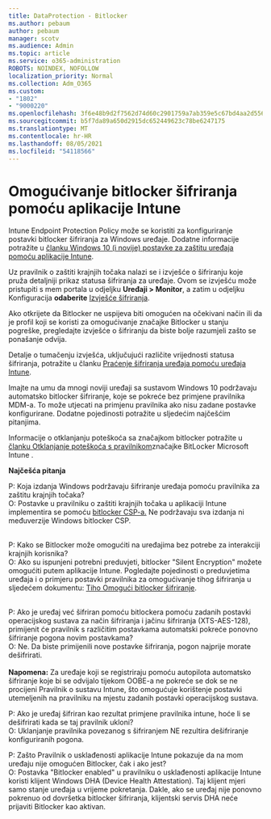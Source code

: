 ```yaml
---
title: DataProtection - Bitlocker
ms.author: pebaum
author: pebaum
manager: scotv
ms.audience: Admin
ms.topic: article
ms.service: o365-administration
ROBOTS: NOINDEX, NOFOLLOW
localization_priority: Normal
ms.collection: Adm_O365
ms.custom:
- "1802"
- "9000220"
ms.openlocfilehash: 3f6e48b9d2f7562d74d60c2901759a7ab359e5c67bd4aa2d556d941a41ab680c
ms.sourcegitcommit: b5f7da89a650d2915dc652449623c78be6247175
ms.translationtype: MT
ms.contentlocale: hr-HR
ms.lasthandoff: 08/05/2021
ms.locfileid: "54118566"
---
```

# <a name="enabling-bitlocker-encryption-with-intune"></a>Omogućivanje bitlocker šifriranja pomoću aplikacije Intune

Intune Endpoint Protection Policy može se koristiti za konfiguriranje postavki bitlocker šifriranja za Windows uređaje. Dodatne informacije potražite u [članku Windows 10 (i novije) postavke za zaštitu uređaja pomoću aplikacije Intune](https://docs.microsoft.com/intune/endpoint-protection-windows-10#windows-encryption).

Uz pravilnik o zaštiti krajnjih točaka nalazi se i izvješće o šifriranju koje pruža detaljniji prikaz statusa šifriranja za uređaje. Ovom se izvješću može pristupiti s mem portala u odjeljku **Uređaji > Monitor**, a zatim u odjeljku Konfiguracija **odaberite** [Izvješće šifriranja](https://endpoint.microsoft.com/#blade/Microsoft_Intune_DeviceSettings/DevicesMonitorMenu/encryptionReport).

Ako otkrijete da Bitlocker ne uspijeva biti omogućen na očekivani način ili da je profil koji se koristi za omogućivanje značajke Bitlocker u stanju pogreške, pregledajte izvješće o šifriranju da biste bolje razumjeli zašto se ponašanje odvija.

Detalje o tumačenju izvješća, uključujući različite vrijednosti statusa šifriranja, potražite u članku [Praćenje šifriranja uređaja pomoću uređaja Intune](https://docs.microsoft.com/mem/intune/protect/encryption-monitor).

Imajte na umu da mnogi noviji uređaji sa sustavom Windows 10 podržavaju automatsko bitlocker šifriranje, koje se pokreće bez primjene pravilnika MDM-a. To može utjecati na primjenu pravilnika ako nisu zadane postavke konfigurirane. Dodatne pojedinosti potražite u sljedećim najčešćim pitanjima.

Informacije o otklanjanju poteškoća sa značajkom bitlocker potražite u [članku Otklanjanje poteškoća s pravilnikom](https://docs.microsoft.com/intune/protect/troubleshoot-bitlocker-policies)značajke BitLocker Microsoft Intune .
 
 
**Najčešća pitanja**

P: Koja izdanja Windows podržavaju šifriranje uređaja pomoću pravilnika za zaštitu krajnjih točaka?<br>
O: Postavke u pravilniku o zaštiti krajnjih točaka u aplikaciji Intune implementira se pomoću [bitlocker CSP-a.](https://docs.microsoft.com/windows/client-management/mdm/bitlocker-csp) Ne podržavaju sva izdanja ni međuverzije Windows bitlocker CSP. <br><br>

P: Kako se Bitlocker može omogućiti na uređajima bez potrebe za interakciji krajnjih korisnika?<br>
O: Ako su ispunjeni potrebni preduvjeti, bitlocker "Silent Encryption" možete omogućiti putem aplikacije Intune. Pogledajte pojedinosti o preduvjetima uređaja i o primjeru postavki pravilnika za omogućivanje tihog šifriranja u sljedećem dokumentu: [Tiho Omogući bitlocker šifriranje](https://docs.microsoft.com/mem/intune/protect/encrypt-devices#silently-enable-bitlocker-on-devices). <br><br>

P: Ako je uređaj već šifriran pomoću bitlockera pomoću zadanih postavki operacijskog sustava za način šifriranja i jačinu šifriranja (XTS-AES-128), primijenit će pravilnik s različitim postavkama automatski pokreće ponovno šifriranje pogona novim postavkama?<br>
O: Ne. Da biste primijenili nove postavke šifriranja, pogon najprije morate dešifrirati.<br><br>
**Napomena:** Za uređaje koji se registriraju pomoću autopilota automatsko šifriranje koje bi se odvijalo tijekom OOBE-a ne pokreće se dok se ne procijeni Pravilnik o sustavu Intune, što omogućuje korištenje postavki utemeljenih na pravilniku na mjestu zadanih postavki operacijskog sustava.
 
P: Ako je uređaj šifriran kao rezultat primjene pravilnika intune, hoće li se dešifrirati kada se taj pravilnik ukloni?<br>
O: Uklanjanje pravilnika povezanog s šifriranjem NE rezultira dešifriranje konfiguriranih pogona.
 
P: Zašto Pravilnik o usklađenosti aplikacije Intune pokazuje da na mom uređaju nije omogućen Bitlocker, čak i ako jest?<br>
O: Postavka "Bitlocker enabled" u pravilniku o usklađenosti aplikacije Intune koristi klijent Windows DHA (Device Health Attestation). Taj klijent mjeri samo stanje uređaja u vrijeme pokretanja. Dakle, ako se uređaj nije ponovno pokrenuo od dovršetka bitlocker šifriranja, klijentski servis DHA neće prijaviti Bitlocker kao aktivan.
 
 